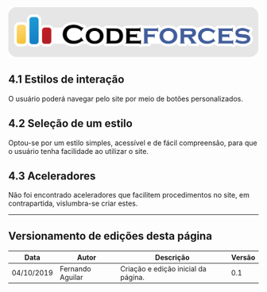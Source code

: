 <span style="margin-left: 0%; padding-top: 3%;">![Codeforces Logo](../images/codeforces.png)</span>

## 4.1 Estilos de interação

O usuário poderá navegar pelo site por meio de botões personalizados.

## 4.2 Seleção de um estilo

Optou-se por um estilo simples, acessível e de fácil compreensão, para que o usuário tenha
facilidade ao utilizar o site.

## 4.3 Aceleradores

Não foi encontrado aceleradores que facilitem procedimentos no site,
em contrapartida, vislumbra-se criar estes.

---

## Versionamento de edições desta página

| Data       | Autor            | Descrição                           | Versão |
| ---------- | ---------------- | ----------------------------------- | ------ |
| 04/10/2019 | Fernando Aguilar | Criação e edição inicial da página. | 0.1    |
